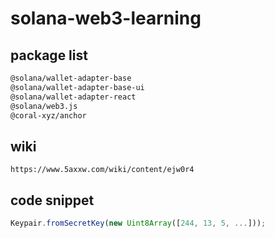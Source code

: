 # solana-web3-learning

## package list
```bash
@solana/wallet-adapter-base
@solana/wallet-adapter-base-ui
@solana/wallet-adapter-react
@solana/web3.js
@coral-xyz/anchor
```

## wiki
```
https://www.5axxw.com/wiki/content/ejw0r4
```

## code snippet

```js
Keypair.fromSecretKey(new Uint8Array([244, 13, 5, ...]));
```